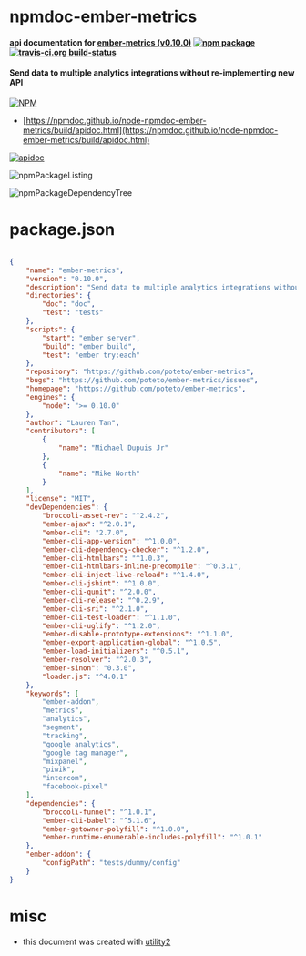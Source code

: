 # npmdoc-ember-metrics

#### api documentation for  [ember-metrics (v0.10.0)](https://github.com/poteto/ember-metrics)  [![npm package](https://img.shields.io/npm/v/npmdoc-ember-metrics.svg?style=flat-square)](https://www.npmjs.org/package/npmdoc-ember-metrics) [![travis-ci.org build-status](https://api.travis-ci.org/npmdoc/node-npmdoc-ember-metrics.svg)](https://travis-ci.org/npmdoc/node-npmdoc-ember-metrics)

#### Send data to multiple analytics integrations without re-implementing new API

[![NPM](https://nodei.co/npm/ember-metrics.png?downloads=true&downloadRank=true&stars=true)](https://www.npmjs.com/package/ember-metrics)

- [https://npmdoc.github.io/node-npmdoc-ember-metrics/build/apidoc.html](https://npmdoc.github.io/node-npmdoc-ember-metrics/build/apidoc.html)

[![apidoc](https://npmdoc.github.io/node-npmdoc-ember-metrics/build/screenCapture.buildCi.browser.%252Ftmp%252Fbuild%252Fapidoc.html.png)](https://npmdoc.github.io/node-npmdoc-ember-metrics/build/apidoc.html)

![npmPackageListing](https://npmdoc.github.io/node-npmdoc-ember-metrics/build/screenCapture.npmPackageListing.svg)

![npmPackageDependencyTree](https://npmdoc.github.io/node-npmdoc-ember-metrics/build/screenCapture.npmPackageDependencyTree.svg)



# package.json

```json

{
    "name": "ember-metrics",
    "version": "0.10.0",
    "description": "Send data to multiple analytics integrations without re-implementing new API",
    "directories": {
        "doc": "doc",
        "test": "tests"
    },
    "scripts": {
        "start": "ember server",
        "build": "ember build",
        "test": "ember try:each"
    },
    "repository": "https://github.com/poteto/ember-metrics",
    "bugs": "https://github.com/poteto/ember-metrics/issues",
    "homepage": "https://github.com/poteto/ember-metrics",
    "engines": {
        "node": ">= 0.10.0"
    },
    "author": "Lauren Tan",
    "contributors": [
        {
            "name": "Michael Dupuis Jr"
        },
        {
            "name": "Mike North"
        }
    ],
    "license": "MIT",
    "devDependencies": {
        "broccoli-asset-rev": "^2.4.2",
        "ember-ajax": "^2.0.1",
        "ember-cli": "2.7.0",
        "ember-cli-app-version": "^1.0.0",
        "ember-cli-dependency-checker": "^1.2.0",
        "ember-cli-htmlbars": "^1.0.3",
        "ember-cli-htmlbars-inline-precompile": "^0.3.1",
        "ember-cli-inject-live-reload": "^1.4.0",
        "ember-cli-jshint": "^1.0.0",
        "ember-cli-qunit": "^2.0.0",
        "ember-cli-release": "^0.2.9",
        "ember-cli-sri": "^2.1.0",
        "ember-cli-test-loader": "^1.1.0",
        "ember-cli-uglify": "^1.2.0",
        "ember-disable-prototype-extensions": "^1.1.0",
        "ember-export-application-global": "^1.0.5",
        "ember-load-initializers": "^0.5.1",
        "ember-resolver": "^2.0.3",
        "ember-sinon": "0.3.0",
        "loader.js": "^4.0.1"
    },
    "keywords": [
        "ember-addon",
        "metrics",
        "analytics",
        "segment",
        "tracking",
        "google analytics",
        "google tag manager",
        "mixpanel",
        "piwik",
        "intercom",
        "facebook-pixel"
    ],
    "dependencies": {
        "broccoli-funnel": "^1.0.1",
        "ember-cli-babel": "^5.1.6",
        "ember-getowner-polyfill": "^1.0.0",
        "ember-runtime-enumerable-includes-polyfill": "^1.0.1"
    },
    "ember-addon": {
        "configPath": "tests/dummy/config"
    }
}
```



# misc
- this document was created with [utility2](https://github.com/kaizhu256/node-utility2)
